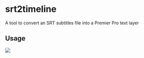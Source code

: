 # srt2timeline
A tool to convert an SRT subtitles file into a Premier Pro text layer

## Usage
![](https://media.discordapp.net/attachments/519241697067270144/990606898678087680/out.gif)
